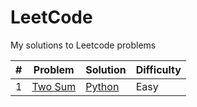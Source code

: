 # LeetCode
My solutions to Leetcode problems

| # | Problem | Solution | Difficulty |
|---| ------- | -------- | ---------- |
| 1 | [Two Sum](https://leetcode.com/problems/two-sum/) | [Python](https://github.com/kmawhinney/leetcode/blob/main/solutions/python/twosum.py) | Easy |
